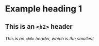 # Example heading 1

## This is an `<h2>` header

###### This is an `<h6>` header, which is the smallest
